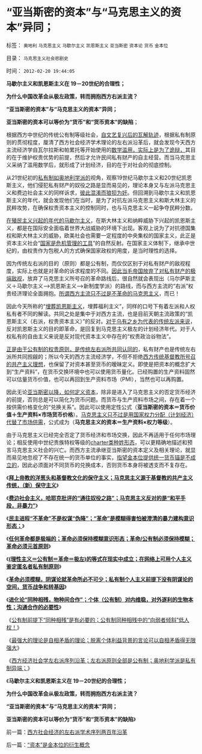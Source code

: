 # “亚当斯密的资本”与“马克思主义的资本”异同；

标签： `奥地利` `马克思主义` `马歇尔主义` `凯恩斯主义` `亚当斯密` `资本论` `货币` `金本位` 

目录： `马克思主义社会悲剧史`

时间： `2012-02-20 19:44:05`

**马歇尔主义和凯恩斯主义在 19－20世纪的合理性；**

**为什么中国改革会从极左政策，转而拥抱西方右派主流？**

**“亚当斯密的资本”与“马克思主义的资本”异同；**

**亚当斯密的资本可以等价为“货币”和“货币资本”的缺陷**；

根据西方中世纪的传统公有制等级社会，[自文艺复兴后的瓦解轨迹](../../../2012/2/5/欧洲经济发展了，欧洲公众却怀念中世纪了.md)，根据私有制原则的贯彻程度，厘清了西方社会经济学术理论的左右派沿革后，就会发现今天西方主流经济学自瓦尔拉斯和帕累托等开始使用的[数学滥用，实际上是为了诡辩，](../../../2010/6/19/数学滥用令社会科盲化.md)其目的在于维护权贵优势的前提，然后才允许民间私有财产的自主经营。而当马克思主义采纳了滥用数学后，就形成了计划经济，目的在于对社会的彻底控制。

从21世纪初的[私有制如奥地利学派的](../../../2010/3/8/奥地利学派天生就是“边缘”经济学派.md)视角，观察19世纪马歇尔主义和20世纪凯恩斯主义，他们侵犯私有财产的奴役之路是显而易见的，理论本身又与左派马克思主义和费边社会主义的同样诉求，[彼此混淆而狼狈为奸](../../../2010/1/27/回顾通往奴役的历史之路.md)。但回溯到马歇尔主义和凯恩斯主义的年代，就会发现他们在当时，是为了对抗左派马克思主义和斯大林主义的民粹攻势，在确保权贵资本主义的控制同时，也与马克思主义一起争夺民粹分数。

[在殖民主义兴起的年代的马歇尔主义](../../../2011/3/19/权贵主义是资产阶级吗？.md)，在斯大林主义和纳粹威胁下兴起的凯恩斯主义，都是在国际安全面临着世界大战威胁的环境下出现。客观上说为了对抗德国集权和斯大林主义的威胁，欧美社会也需要一定程度的中央集权的国家主义，此正是资本主义社会“[国家是危机管理的工具](../../../2010/1/21/国家是危机管理的工具.md)”的自然反射。在国家主义体制下，继承中世纪的，由权贵作为包税人的方式确保国家政权的用度，是当时理性的选择。

因为传统左右派的目的（原则）都是公有制，而仅仅区别于对私有财产的敌视程度，实际上也就是对革命的诉求程度的不同。[因此当毛帝国放弃了对私有财产的极端敌视](http://darthvad.blog.163.com/blog/static/5339947020111028459167/)，放弃了马克思主义所号召的革命路线后，很自然就会表现出（马尔萨斯主义＋马歇尔主义——>凯恩斯主义——>新制度学派）的路线，而与西方主流的“右派”权贵经济理论全面拥抱。[所谓西方主流只不过是不革命的马克思主义](../../../2011/12/31/从阿马蒂亚森看茅于轼，世界意识形态的主流.md)，而已！

因此今天所称的“[埋葬凯恩斯主义](../../../2009/9/20/埋葬凯恩斯主义专题文章集.md)，埋葬福利主义”，同样的口号下有着左派和人权私有者不同的解读。共同之处是集中于对西方主流，也是目前天朝主流政策的“凯恩斯主义（右派，权贵资本主义）”的反对。[对于乌有之乡为代表的传统左派来说](../../../2012/2/17/费边社会主义和洋葱头的革命.md)，反对凯恩斯主义的目的即革命，是回复到马克思主义极左的计划经济年代。对于人权私有的自由主义来说是反对现代资本主义中存在的“权贵政治谷物法”。

[正是由于公有制的权贵原则，是传统左右派所共同认同的](../../../2012/2/6/预设公有制革命前提的“左与右”和个人主义异端.md)，私有财产也是传统左右派所共同觊觎的；所以今天的西方主流经济学，不但不拒绝[西方传统基督教所号召的共产主义理想](../../../2012/2/17/拜上帝教的洋葱头和共产主义传统和保守主义.md)，也保留了对资本甚至货币的暧昧定义。即使是把资本的概念扩大到“生产资料”，在货币交换环境中也可以使用货币量化。已经购置的生产资料固然可以估量货币价值，也可以再回到生产资料市场（PMI），当然也可以再购置。

因此无论[亚当斯密以降，如何定义资本](../../../2011/1/4/禁止高利贷损害了市场供应能力；腐朽的资本主义？.md)，除非是进入了马克思主义的否定货币经济的前提，否则总是可以简化为货币问题。而货币与生产资料市场之间，存在着一个按供需价格变化的“兑换关系”。因此可以使用定性公式（**亚当斯密的资本＝货币价值＋生产资料×市场货币价格**）。[马克思主义只不过是用国家权力分配（计划经济）代替了市场供需](../../../2010/8/29/腐败：上有政策，下有对策？一抓就死，一放就乱？.md)，公式成为（**马克思主义的资本＝生产资料×权力等级**）。

由于马克思主义已经完全否定了货币经济和市场交换，因此不再适用于任何市场理论；相反使用中世纪贵族特权等级的[charter类种姓形态](../../../2010/5/26/国家主义是类种姓制度的孪生形态.md)，可以更精确地描述和预言马克思主义社会的兴亡。而西方主流承继亚当斯密的资本定义及相关理论，就显而易见地忽视了不存在统一的货币单位的事实，[指望金本位提供统一货币锚是不成立的](../../../2011/12/26/货币是中性的；金本位是有害的，中央银行是不必要的；.md)，因此必须面对不同货币的兑换成本，否则货币本身将被透支而不复存在。

《[**拜上帝教的洋葱头和基督教文化的保守主义；马克思主义源于基督教的共产主义传统，（新）保守主义**](../../../2012/2/17/拜上帝教的洋葱头和共产主义传统和保守主义.md)》

《[**费边社会主义，哈耶克批评的“通往奴役之路”；马克思主义反对的是“和平手段，非暴力”**](../../../2012/2/17/费边社会主义和洋葱头的革命.md)》

《[**民主进程“不革命”不是权谋“伪降”；“革命”是模糊得害怕被澄清的暴力建构意识形态；**](../../../2012/2/17/革命是害怕被澄清的暴力建构，皮诺切特和阿连德.md)》

《[**任何革命都是极端的；革命必须保持模糊意识形态；革命/公有制必须保持模糊；革命必须元首原则**](../../../2012/2/17/任何革命都是极端的，极端分子就是革命分子.md)》

《[**(理性主义＝公有制＝革命＝极左)的等式在现实中成立；在网络上可用个人主义鉴定匿名者私有制原则**](../../../2012/2/19/私有制前提下只有极左，不存在极右.md)》

《[**革命必须模糊，阴谋论就革命所必不可少；私有制个人主义前提下没有阴谋论的空间，货币战争和转基因**](../../../2012/2/19/革命必须模糊，阴谋论必不可少；货币战争和转基因.md)》

《[**进化论“同种相残，物种间合作”；个体（公有制）对内维稳，对外逐利的生物本性；沟通合作的必要性**](../../../2012/2/19/科学进化论“同种相残，异种合作”的生物规律.md)》

《[公有制前提下“同种相残”是有必要的；公有制同种相残中的“向弱者倾斜”低人权！](../../../2012/2/19/公有制前提下“同种相残闹革命”是有必要的.md)》

《[最强大的理论是自相矛盾的理论；脱离个体利益背景的言论可以自相矛盾得无限强大](../../../2012/2/20/最强大的理论是自相矛盾的理论.md)》

《[西方经济社会学左右派序列沿革；左右派原则全部是公有制；奥地利学派是私有制异端；](../../../2012/2/20/西方社会经济的左右派学术序列两百年沿革.md)》

《**马歇尔主义和凯恩斯主义在 19－20世纪的合理性；**

**为什么中国改革会从极左政策，转而拥抱西方右派主流？**

**“亚当斯密的资本”与“马克思主义的资本”异同；**

**亚当斯密的资本可以等价为“货币”和“货币资本”的缺陷**》



前一篇：[西方社会经济的左右派学术序列两百年沿革](../../../2012/2/20/西方社会经济的左右派学术序列两百年沿革.md)

后一篇：[“资本”是金本位的衍生概念](../../../2012/2/20/“资本”是金本位的衍生概念.md)